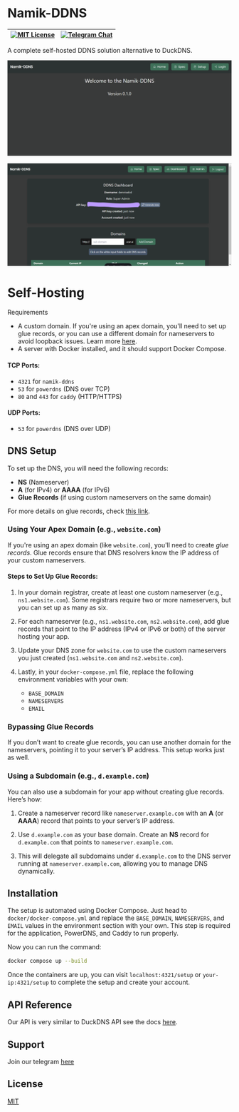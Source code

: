 # Namik-DDNS

| [![MIT License](https://img.shields.io/badge/License-MIT-green.svg)](https://github.com/Akid-Affian/namik-ddns/blob/main/LICENSE) | [![Telegram Chat](https://img.shields.io/badge/Chat-Telegram-blue.svg)](https://t.me/namikddns) |
|---------------------------------------------------------------------------------------------------------------|----------------------------------------------------------------------------------------------------|

A complete self-hosted DDNS solution alternative to DuckDNS.

![Home page](https://raw.githubusercontent.com/Akid-Affian/namik-ddns/main/public/image1.png)

![Dashboard page](https://raw.githubusercontent.com/Akid-Affian/namik-ddns/main/public/image2.png)

# Self-Hosting
Requirements

- A custom domain. If you're using an apex domain, you'll need to set up glue records, or you can use a different domain for nameservers to avoid loopback issues. Learn more [here](https://www.cbtnuggets.com/blog/technology/networking/understanding-dns-glue-records).
- A server with Docker installed, and it should support Docker Compose.

#### TCP Ports:
- `4321` for `namik-ddns`
- `53` for `powerdns` (DNS over TCP)
- `80` and `443` for `caddy` (HTTP/HTTPS)

#### UDP Ports:
- `53` for `powerdns` (DNS over UDP)
## DNS Setup

To set up the DNS, you will need the following records:

- **NS** (Nameserver)
- **A** (for IPv4) or **AAAA** (for IPv6)
- **Glue Records** (if using custom nameservers on the same domain)

For more details on glue records, check [this link](https://serverfault.com/questions/309622/what-is-a-glue-record).

### Using Your Apex Domain (e.g., `website.com`)

If you're using an apex domain (like `website.com`), you'll need to create *glue records*. Glue records ensure that DNS resolvers know the IP address of your custom nameservers.

#### Steps to Set Up Glue Records:
1. In your domain registrar, create at least one custom nameserver (e.g., `ns1.website.com`). Some registrars require two or more nameservers, but you can set up as many as six.

2. For each nameserver (e.g., `ns1.website.com`, `ns2.website.com`), add glue records that point to the IP address (IPv4 or IPv6 or both) of the server hosting your app.

3. Update your DNS zone for `website.com` to use the custom nameservers you just created (`ns1.website.com` and `ns2.website.com`).

4. Lastly, in your `docker-compose.yml` file, replace the following environment variables with your own:
   - `BASE_DOMAIN`
   - `NAMESERVERS`
   - `EMAIL`

### Bypassing Glue Records

If you don’t want to create glue records, you can use another domain for the nameservers, pointing it to your server’s IP address. This setup works just as well.

### Using a Subdomain (e.g., `d.example.com`)

You can also use a subdomain for your app without creating glue records. Here’s how:

1. Create a nameserver record like `nameserver.example.com` with an **A** (or **AAAA**) record that points to your server’s IP address.

2. Use `d.example.com` as your base domain. Create an **NS** record for `d.example.com` that points to `nameserver.example.com`.

3. This will delegate all subdomains under `d.example.com` to the DNS server running at `nameserver.example.com`, allowing you to manage DNS dynamically.

## Installation

The setup is automated using Docker Compose. Just head to `docker/docker-compose.yml` and replace the `BASE_DOMAIN`, `NAMESERVERS`, and `EMAIL` values in the environment section with your own. This step is required for the application, PowerDNS, and Caddy to run properly.

Now you can run the command:

```bash
docker compose up --build
```

Once the containers are up, you can visit `localhost:4321/setup` or `your-ip:4321/setup` to complete the setup and create your account.
## API Reference

Our API is very similar to DuckDNS API see the docs [here](https://github.com/Akid-Affian/namik-ddns/blob/main/API-SPEC.md).


## Support

Join our telegram [here](https://t.me/namikddns)


## License

[MIT](https://github.com/Akid-Affian/namik-ddns/blob/main/LICENSE)

